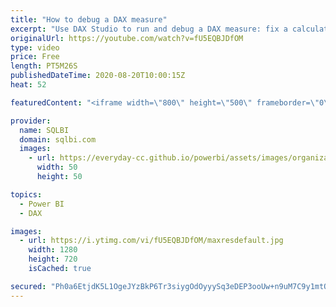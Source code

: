 ```yaml
---
title: "How to debug a DAX measure"
excerpt: "Use DAX Studio to run and debug a DAX measure: fix a calculation issue in a more productive environment and then copy the right formula back in Power BI. How to learn DAX: https://www.sqlbi.com/guides/dax/ DAX Studio: https://daxstudio.org/ VertiPaq Analyzer: https://www.sqlbi.com/tools/vertipaq-analyzer/"
originalUrl: https://youtube.com/watch?v=fU5EQBJDfOM
type: video
price: Free
length: PT5M26S
publishedDateTime: 2020-08-20T10:00:15Z
heat: 52

featuredContent: "<iframe width=\"800\" height=\"500\" frameborder=\"0\" src=\"https://www.youtube.com/embed/fU5EQBJDfOM\" allow=\"accelerometer; autoplay; encrypted-media; gyroscope; picture-in-picture\" allowfullscreen></iframe>"

provider:
  name: SQLBI
  domain: sqlbi.com
  images:
    - url: https://everyday-cc.github.io/powerbi/assets/images/organizations/sqlbi.com-50x50.jpg
      width: 50
      height: 50

topics:
  - Power BI
  - DAX

images:
  - url: https://i.ytimg.com/vi/fU5EQBJDfOM/maxresdefault.jpg
    width: 1280
    height: 720
    isCached: true

secured: "Ph0a6EtjdK5L1OgeJYzBkP6Tr3siygOdOyyySq3eDEP3ooUw+n9uM7C9y1mtOxULGGs6UPcLgv0hjQ52l4IdJTsYozhMi8b+dXcVSMLDFalZxrB9YeKmfmasr6javXXg4I94e/8d/niwKcJX0En0Gix/8qCv1I9NEd/eqiVOFUWGfqe1ZNVJ1Ze+Xm8IoDERe8nEo0I5KD03vXuy2QlVbVwNzRVEVRp/E5NwJSHxcXoL3VUMw/4ZDNjktEtkNvdjRyOxYVPxZU8FSYlEYiyYUNbK6y9CiJbsu5flfNqj4YIQcdokGxLEYtjLJyHpFhYs2GwoRqmrliGMFA040q7QTzlW49UuOQDZ5R+gT8mRhNTPYHYaybE4ADmjm5ovo4P6noWuK7ud7+yNw17q9Ki0Pt7uzf/dh/M9TeO+AeLiOyg=;08QFlNBtExiinqmPKmcdBA=="
---
```


